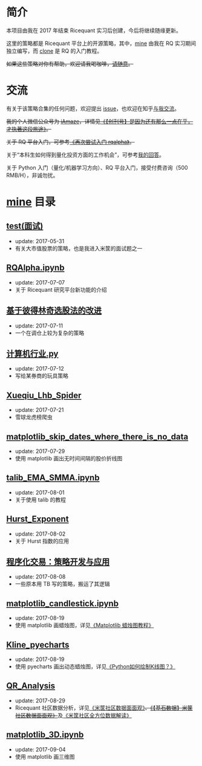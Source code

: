# 简介
本项目由我在 2017 年结束 Ricequant 实习后创建，今后将继续随缘更新。  

这里的策略都是 Ricequant 平台上的开源策略，其中，[mine](https://github.com/onshek/Ricequant/tree/master/mine) 由我在 RQ 实习期间独立编写，而 [clone](https://github.com/onshek/Ricequant/tree/master/clone) 是 RQ 的入门教程。

~~如果这些策略对你有帮助，欢迎请我喝咖啡，[请随意](https://onshek.github.io/donate/)。~~

# 交流

有关于该策略合集的任何问题，欢迎提出 [issue](https://github.com/onshek/Ricequant/issues)，也欢迎在知乎[与我交流](https://www.zhihu.com/people/ipreacher/activities)。

~~我的个人微信公众号为 [iAmaze](https://onshek.github.io/iAmaze/)，详情见[《【创刊号】是因为还有那么一点在乎，才执著这段旅途》](https://onshek.github.io/2017/initialIssue/)。~~

~~关于 RQ 平台入门，可参考[《再次尝试入门 rqalpha》](https://onshek.github.io/2017/rqalpha/)。~~

关于“本科生如何得到量化投资方面的工作机会”，可参考[我的回答](https://www.zhihu.com/question/36133590/answer/230760816)。

关于 Python 入门（量化/机器学习方向）、RQ 平台入门，接受付费咨询（500 RMB/H），非诚勿扰。

# [mine](https://github.com/onshek/Ricequant/tree/master/mine) 目录


## [test(面试)](https://github.com/onshek/Ricequant/tree/master/mine/test(%E9%9D%A2%E8%AF%95))

* update: 2017-05-31
* 有关大市值股票的策略，也是我进入米筐的面试题之一


## [RQAlpha.ipynb](https://github.com/onshek/Ricequant/blob/master/mine/RQAlpha.ipynb)

* update: 2017-07-07
* 关于 Ricequant 研究平台新功能的介绍


## [基于彼得林奇选股法的改进](https://github.com/onshek/Ricequant/tree/master/mine/%E5%9F%BA%E4%BA%8E%E5%BD%BC%E5%BE%97%E6%9E%97%E5%A5%87%E9%80%89%E8%82%A1%E6%B3%95%E7%9A%84%E6%94%B9%E8%BF%9B)

* update: 2017-07-11
* 一个在调仓上较为复杂的策略


## [计算机行业.py](https://github.com/onshek/Ricequant/blob/master/mine/%E8%AE%A1%E7%AE%97%E6%9C%BA%E8%A1%8C%E4%B8%9A.py)

* update: 2017-07-12
* 写给某券商的玩具策略


## [Xueqiu_Lhb_Spider](https://github.com/onshek/Ricequant/tree/master/mine/Xueqiu_Lhb_Spider)

* update: 2017-07-21
* 雪球龙虎榜爬虫


## [matplotlib_skip_dates_where_there_is_no_data](https://github.com/onshek/Ricequant/tree/master/mine/matplotlib_skip_dates_where_there_is_no_data%20)

* update: 2017-07-29
* 使用 matplotlib 画出无时间间隔的股价折线图


## [talib_EMA_SMMA.ipynb](https://github.com/onshek/Ricequant/blob/master/mine/talib_EMA_SMMA.ipynb)

* update: 2017-08-01
* 关于使用 talib 的教程


## [Hurst_Exponent](https://github.com/onshek/Ricequant/tree/master/mine/Hurst_Exponent)

* update: 2017-08-02
* 关于 Hurst 指数的应用


## [程序化交易：策略开发与应用](https://github.com/onshek/Ricequant/tree/master/mine/%E7%A8%8B%E5%BA%8F%E5%8C%96%E4%BA%A4%E6%98%93%EF%BC%9A%E7%AD%96%E7%95%A5%E5%BC%80%E5%8F%91%E4%B8%8E%E5%BA%94%E7%94%A8)

* update: 2017-08-08
* 一些原本用 TB 写的策略，搬运了其逻辑


## [matplotlib_candlestick.ipynb](https://github.com/onshek/Ricequant/blob/master/mine/matplotlib_candlestick.ipynb)

* update: 2017-08-19
* 使用 matplotlib 画蜡烛图，详见[《Matplotlib 蜡烛图教程》](https://zhuanlan.zhihu.com/p/28584048)


## [Kline_pyecharts](https://github.com/onshek/Ricequant/tree/master/mine/Kline_pyecharts)

* update: 2017-08-19
* 使用 pyecharts 画出动态蜡烛图，详见[《Python如何绘制K线图？》](https://www.zhihu.com/question/62611557/answer/222350063)


## [QR_Analysis](https://github.com/onshek/Ricequant/tree/master/mine/QR_Analysis)

* update: 2017-08-29
* Ricequant 社区数据分析，详见[《米筐社区数据面面观》](https://zhuanlan.zhihu.com/p/28887274)~~、[《【基石数据】米筐社区数据面面观》](https://www.ricequant.com/community/topic/3969)~~及[《米筐社区全方位数据解读》](https://mp.weixin.qq.com/s?__biz=MzA4NTMyOTU3Ng==&mid=2649582209&idx=1&sn=550e1d5edebc461fb345e7d66c79cbb5&chksm=87c05946b0b7d05070db999112b8070a97e72f8d2e3df410eff6275067aaa8147cecdbf58306&scene=38#wechat_redirect)


## [matplotlib_3D.ipynb](https://github.com/onshek/Ricequant/blob/master/mine/matplotlib_3D.ipynb)

* update: 2017-09-04
* 使用 matplotlib 画三维图

